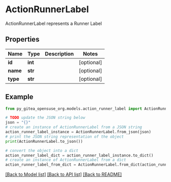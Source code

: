 # ActionRunnerLabel

ActionRunnerLabel represents a Runner Label

## Properties

Name | Type | Description | Notes
------------ | ------------- | ------------- | -------------
**id** | **int** |  | [optional] 
**name** | **str** |  | [optional] 
**type** | **str** |  | [optional] 

## Example

```python
from py_gitea_opensuse_org.models.action_runner_label import ActionRunnerLabel

# TODO update the JSON string below
json = "{}"
# create an instance of ActionRunnerLabel from a JSON string
action_runner_label_instance = ActionRunnerLabel.from_json(json)
# print the JSON string representation of the object
print(ActionRunnerLabel.to_json())

# convert the object into a dict
action_runner_label_dict = action_runner_label_instance.to_dict()
# create an instance of ActionRunnerLabel from a dict
action_runner_label_from_dict = ActionRunnerLabel.from_dict(action_runner_label_dict)
```
[[Back to Model list]](../README.md#documentation-for-models) [[Back to API list]](../README.md#documentation-for-api-endpoints) [[Back to README]](../README.md)



